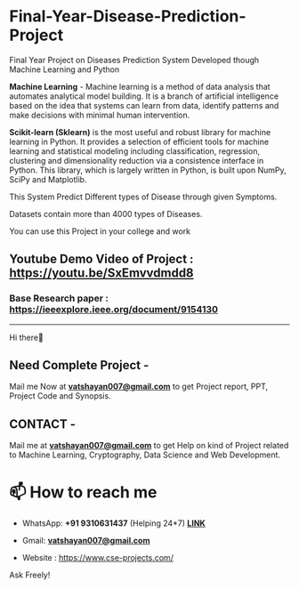 # Final-Year-Disease-Prediction-Project


Final Year Project on Diseases Prediction System Developed though Machine Learning and Python

**Machine Learning** - Machine learning is a method of data analysis that automates analytical model building. It is a branch of artificial intelligence based on the idea that systems can learn from data, identify patterns and make decisions with minimal human intervention.

**Scikit-learn (Sklearn)** is the most useful and robust library for machine learning in Python. It provides a selection of efficient tools for machine learning and statistical modeling including classification, regression, clustering and dimensionality reduction via a consistence interface in Python. This library, which is largely written in Python, is built upon NumPy, SciPy and Matplotlib.

This System Predict Different types of Disease through given Symptoms. 

Datasets contain more than 4000 types of Diseases. 

You can use this Project in your college and work

## Youtube Demo Video of Project : https://youtu.be/SxEmvvdmdd8

### Base Research paper : https://ieeexplore.ieee.org/document/9154130

******************************************************************************************************************************************************************
Hi there👋
## Need Complete Project  -

Mail me Now at **vatshayan007@gmail.com** to get Project report, PPT, Project Code and Synopsis.

## CONTACT -
Mail me at **vatshayan007@gmail.com** to get Help on kind of Project related to Machine Learning, Cryptography, Data Science and Web Development. 

# 📫 How to reach me

-    WhatsApp: **+91 9310631437** (Helping 24*7) **[LINK](https://wa.me/message/CHWN2AHCPMAZK1)** 

-    Gmail: **vatshayan007@gmail.com**

-    Website : https://www.cse-projects.com/

Ask Freely!
